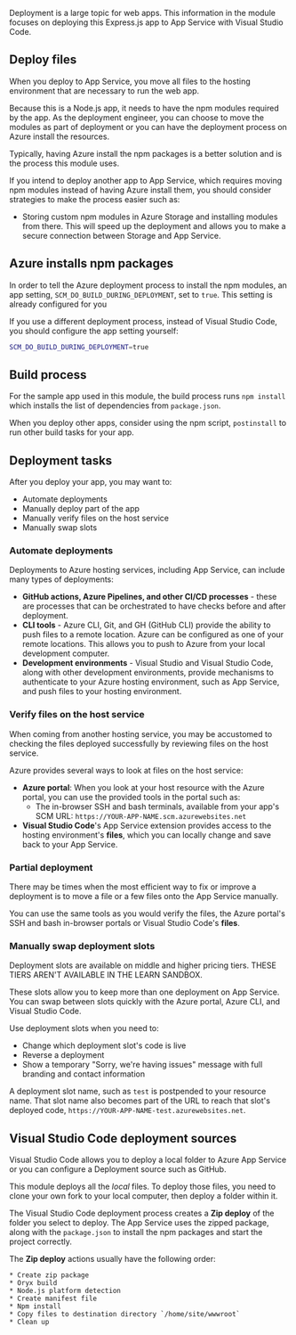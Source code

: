 Deployment is a large topic for web apps. This information in the module focuses on deploying this Express.js app to App Service with Visual Studio Code.

## Deploy files

When you deploy to App Service, you move all files to the hosting environment that are necessary to run the web app. 

Because this is a Node.js app, it needs to have the npm modules required by the app. As the deployment engineer, you can choose to move the modules as part of deployment or you can have the deployment process on Azure install the resources. 

Typically, having Azure install the npm packages is a better solution and is the process this module uses. 

If you intend to deploy another app to App Service, which requires moving npm modules instead of having Azure install them, you should consider strategies to make the process easier such as: 

* Storing custom npm modules in Azure Storage and installing modules from there. This will speed up the deployment and allows you to make a secure connection between Storage and App Service.

## Azure installs npm packages

In order to tell the Azure deployment process to install the npm modules, an app setting, `SCM_DO_BUILD_DURING_DEPLOYMENT`, set to `true`. This setting is already configured for you

If you use a different deployment process, instead of Visual Studio Code, you should configure the app setting yourself:

```bash
SCM_DO_BUILD_DURING_DEPLOYMENT=true
```

## Build process

For the sample app used in this module, the build process runs `npm install` which installs the list of dependencies from `package.json`. 

When you deploy other apps, consider using the npm script, `postinstall` to run other build tasks for your app. 

## Deployment tasks

After you deploy your app, you may want to:

* Automate deployments
* Manually deploy part of the app
* Manually verify files on the host service
* Manually swap slots

### Automate deployments

Deployments to Azure hosting services, including App Service, can include many types of deployments:

* **GitHub actions, Azure Pipelines, and other CI/CD processes** - these are processes that can be orchestrated to have checks before and after deployment.
* **CLI tools** - Azure CLI, Git, and GH (GitHub CLI) provide the ability to push files to a remote location. Azure can be configured as one of your remote locations. This allows you to push to Azure from your local development computer.
* **Development environments** - Visual Studio and Visual Studio Code, along with other development environments, provide mechanisms to authenticate to your Azure hosting environment, such as App Service, and push files to your hosting environment. 

### Verify files on the host service

When coming from another hosting service, you may be accustomed to checking the files deployed successfully by reviewing files on the host service. 

Azure provides several ways to look at files on the host service:
* **Azure portal**: When you look at your host resource with the Azure portal, you can use the provided tools in the portal such as:
    * The in-browser SSH and bash terminals, available from your app's SCM URL: `https://YOUR-APP-NAME.scm.azurewebsites.net`
* **Visual Studio Code**'s App Service extension provides access to the hosting environment's **files**, which you can locally change and save back to your App Service. 

### Partial deployment

There may be times when the most efficient way to fix or improve a deployment is to move a file or a few files onto the App Service manually.

You can use the same tools as you would verify the files, the Azure portal's SSH and bash in-browser portals or Visual Studio Code's **files**. 

### Manually swap deployment slots

Deployment slots are available on middle and higher pricing tiers. THESE TIERS AREN'T AVAILABLE IN THE LEARN SANDBOX.

These slots allow you to keep more than one deployment on App Service. You can swap between slots quickly with the Azure portal, Azure CLI, and Visual Studio Code. 

Use deployment slots when you need to:
* Change which deployment slot's code is live
* Reverse a deployment
* Show a temporary "Sorry, we're having issues" message with full branding and contact information

A deployment slot name, such as `test` is postpended to your resource name. That slot name also becomes part of the URL to reach that slot's deployed code, `https://YOUR-APP-NAME-test.azurewebsites.net`.

## Visual Studio Code deployment sources

Visual Studio Code allows you to deploy a local folder to Azure App Service or you can configure a Deployment source such as GitHub. 

This module deploys all the _local_ files. To deploy those files, you need to clone your own fork to your local computer, then deploy a folder within it.

The Visual Studio Code deployment process creates a **Zip deploy** of the folder you select to deploy. The App Service uses the zipped package, along with the `package.json` to install the npm packages and start the project correctly. 

The **Zip deploy** actions usually have the following order:

    * Create zip package
    * Oryx build
    * Node.js platform detection
    * Create manifest file
    * Npm install
    * Copy files to destination directory `/home/site/wwwroot`
    * Clean up 